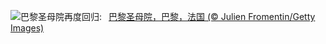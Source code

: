 ![](https://www.bing.com/th?id=OHR.ReopeningNotreDame_ZH-CN6512133762_UHD.jpg&w=1000)巴黎圣母院再度回归:&nbsp;&ensp;[巴黎圣母院，巴黎，法国 (© Julien Fromentin/Getty Images)](https://www.bing.com/th?id=OHR.ReopeningNotreDame_ZH-CN6512133762_UHD.jpg)
<br><br/>
